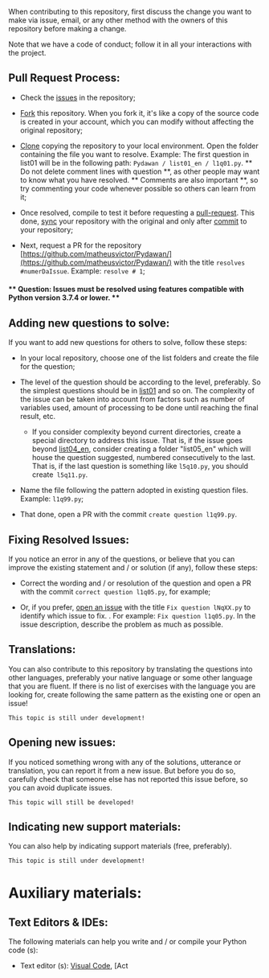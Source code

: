 When contributing to this repository, first discuss the change you want to make via issue, email, or any other method with the owners of this repository before making a change.

Note that we have a code of conduct; follow it in all your interactions with the project.

## Pull Request Process:

- Check the [issues](https://github.com/matheusvictor/Pydawan/issues) in the repository;

- [Fork](https://help.github.com/en/articles/fork-a-repo) this repository. When you fork it, it's like a copy of the source code is created in your account, which you can modify without affecting the original repository;

- [Clone](https://git-scm.com/book/en-us/v1/Git-Essential-Getting-a-Repositive-Repositing-A-Repositing ) copying the repository to your local environment. Open the folder containing the file you want to resolve. Example: The first question in list01 will be in the following path: `Pydawan / list01_en / l1q01.py`. ** Do not delete comment lines with question **, as other people may want to know what you have resolved. ** Comments are also important **, so try commenting your code whenever possible so others can learn from it;

- Once resolved, compile to test it before requesting a [pull-request](https://help.github.com/articles/creating-a-pull-request). This done, [sync](https://git-scm.com/book/en-us/v1/Git-Essential-Working-with-Remotes#Moving-o-Fetch-e-Pull-of-Your-Remotes ) your repository with the original and only after [commit](https://githowto.com/commiting_changes) to your repository;

- Next, request a PR for the repository [https://github.com/matheusvictor/Pydawan/](https://github.com/matheusvictor/Pydawan/) with the title `resolves #numerDaIssue`. Example: `resolve # 1`;

#### ** Question: Issues must be resolved using features compatible with Python version 3.7.4 or lower. **

## Adding new questions to solve:

If you want to add new questions for others to solve, follow these steps:

- In your local repository, choose one of the list folders and create the file for the question;

- The level of the question should be according to the level, preferably. So the simplest questions should be in [list01](https://github.com/matheusvictor/Pydawan/tree/master/lista01) and so on. The complexity of the issue can be taken into account from factors such as number of variables used, amount of processing to be done until reaching the final result, etc.
    - If you consider complexity beyond current directories, create a special directory to address this issue. That is, if the issue goes beyond [list04_en](https://github.com/matheusvictor/Pydawan/tree/master/lista04), consider creating a folder "list05_en" which will house the question suggested, numbered consecutively to the last. That is, if the last question is something like `l5q10.py`, you should create` l5q11.py`.

- Name the file following the pattern adopted in existing question files. Example: `l1q99.py`;

- That done, open a PR with the commit `create question l1q99.py`.

## Fixing Resolved Issues:

If you notice an error in any of the questions, or believe that you can improve the existing statement and / or solution (if any), follow these steps:

- Correct the wording and / or resolution of the question and open a PR with the commit `correct question l1q05.py`, for example;

- Or, if you prefer, [open an issue](https://help.github.com/en/articles/creating-an-issue) with the title `Fix question lNqXX.py` to identify which issue to fix. . For example: `Fix question l1q05.py`. In the issue description, describe the problem as much as possible.

## Translations:

You can also contribute to this repository by translating the questions into other languages, preferably your native language or some other language that you are fluent. If there is no list of exercises with the language you are looking for, create following the same pattern as the existing one or open an issue!

`This topic is still under development!`

## Opening new issues:

If you noticed something wrong with any of the solutions, utterance or translation, you can report it from a new issue. But before you do so, carefully check that someone else has not reported this issue before, so you can avoid duplicate issues.

`This topic will still be developed!`

## Indicating new support materials:

You can also help by indicating support materials (free, preferably).

`This topic is still under development!`

# Auxiliary materials:

## Text Editors & IDEs:

The following materials can help you write and / or compile your Python code (s):

- Text editor (s): [Visual Code](https://code.visualstudio.com/Download), [Act
